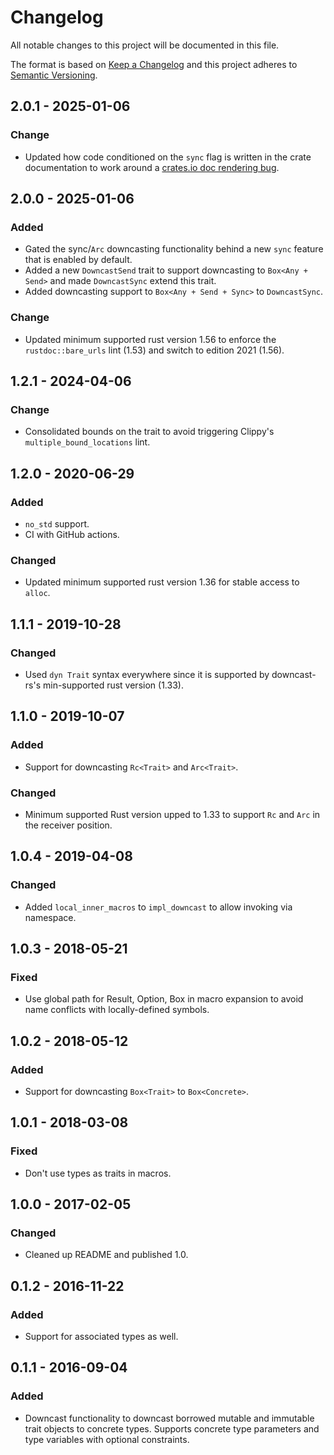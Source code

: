 # Changelog
All notable changes to this project will be documented in this file.

The format is based on [Keep a Changelog](http://keepachangelog.com/en/1.0.0/)
and this project adheres to [Semantic Versioning](http://semver.org/spec/v2.0.0.html).

## 2.0.1 - 2025-01-06

### Change
- Updated how code conditioned on the `sync` flag is written in the crate
  documentation to work around a [crates.io doc rendering
  bug](https://github.com/rust-lang/crates.io/issues/10331).

## 2.0.0 - 2025-01-06
### Added
- Gated the sync/`Arc` downcasting functionality behind a new `sync` feature
  that is enabled by default.
- Added a new `DowncastSend` trait to support downcasting to `Box<Any + Send>`
  and made `DowncastSync` extend this trait.
- Added downcasting support to `Box<Any + Send + Sync>` to `DowncastSync`.

### Change
- Updated minimum supported rust version 1.56 to enforce the
  `rustdoc::bare_urls` lint (1.53) and switch to edition 2021 (1.56).

## 1.2.1 - 2024-04-06
### Change
- Consolidated bounds on the trait to avoid triggering Clippy's
  `multiple_bound_locations` lint.

## 1.2.0 - 2020-06-29
### Added
- `no_std` support.
- CI with GitHub actions.

### Changed
- Updated minimum supported rust version 1.36 for stable access to `alloc`.

## 1.1.1 - 2019-10-28
### Changed
- Used `dyn Trait` syntax everywhere since it is supported by downcast-rs's
  min-supported rust version (1.33).

## 1.1.0 - 2019-10-07
### Added
- Support for downcasting `Rc<Trait>` and `Arc<Trait>`.

### Changed
- Minimum supported Rust version upped to 1.33 to support `Rc` and `Arc` in the
  receiver position.

## 1.0.4 - 2019-04-08
### Changed
- Added `local_inner_macros` to `impl_downcast` to allow invoking via namespace.

## 1.0.3 - 2018-05-21
### Fixed
- Use global path for Result, Option, Box in macro expansion to avoid name
  conflicts with locally-defined symbols.

## 1.0.2 - 2018-05-12
### Added
- Support for downcasting `Box<Trait>` to `Box<Concrete>`.

## 1.0.1 - 2018-03-08
### Fixed
- Don't use types as traits in macros.

## 1.0.0 - 2017-02-05
### Changed
- Cleaned up README and published 1.0.

## 0.1.2 - 2016-11-22
### Added
- Support for associated types as well.

## 0.1.1 - 2016-09-04
### Added
- Downcast functionality to downcast borrowed mutable and immutable trait
  objects to concrete types. Supports concrete type parameters and type
  variables with optional constraints.

